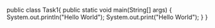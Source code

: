 public class Task1{
   public static void main(String[] args) {
      System.out.println("Hello World");
      System.out.print("Hello World");
      }
   }
